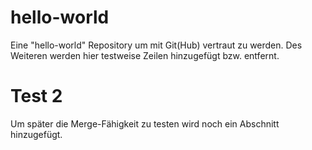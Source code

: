 # hello-world
Eine "hello-world" Repository um mit Git(Hub) vertraut zu werden. Des Weiteren werden hier testweise Zeilen hinzugefügt bzw. entfernt.

# Test 2
Um später die Merge-Fähigkeit zu testen wird noch ein Abschnitt hinzugefügt.
